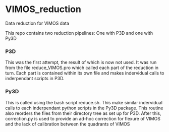 # VIMOS_reduction
Data reduction for VIMOS data

This repo contains two reduction pipelines: One with P3D and one with Py3D
### P3D
This was the first attempt, the result of which is now not used. It was run from the file reduce_VIMOS.pro which called each part of the reduction in turn. Each part is contained within its own file and makes indervidual calls to inderpendant scripts in P3D.

### Py3D
This is called using the bash script reduce.sh. This make similar indervidual calls to each inderpendant python scripts in the Py3D package. This routine also reorders the files from their directory tree as set up for P3D. 
After this, correction.py is used to provide an ad-hoc correction for flexure of VIMOS and the lack of calibration between the quadrants of VIMOS
